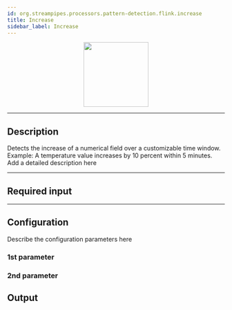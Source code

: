 ```yaml
---
id: org.streampipes.processors.pattern-detection.flink.increase
title: Increase
sidebar_label: Increase
---
```




<p align="center"> 
    <img src="/img/pipeline-elements/org.streampipes.processors.pattern-detection.flink.increase/icon.png" width="150px;" class="pe-image-documentation"/>
</p>

***

## Description

Detects the increase of a numerical field over a customizable time window. Example: A temperature value increases by 10 percent within 5 minutes.
Add a detailed description here

***

## Required input


***

## Configuration

Describe the configuration parameters here

### 1st parameter


### 2nd parameter

## Output